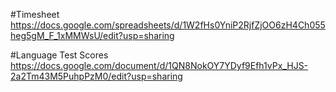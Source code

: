 #Timesheet https://docs.google.com/spreadsheets/d/1W2fHs0YniP2RjfZjOO6zH4Ch055heg5gM_F_1xMMWsU/edit?usp=sharing

#Language Test Scores https://docs.google.com/document/d/1QN8NokOY7YDyf9Efh1vPx_HJS-2a2Tm43M5PuhpPzM0/edit?usp=sharing
